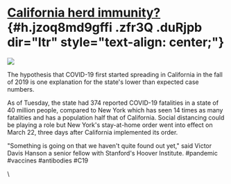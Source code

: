 
[California herd immunity?](https://www.google.com/url?q=https%3A%2F%2Fwww.ksbw.com%2Farticle%2Fnew-study-investigates-californias-possible-herd-immunity-to-covid-19%2F32073873%23&sa=D&sntz=1&usg=AFQjCNGOUcVCObwUCUQ8AN4o79uClf1SDg) {#h.jzoq8md9gffi .zfr3Q .duRjpb dir="ltr" style="text-align: center;"}
=======================================================================================================================================================================================================================================

[![](https://lh4.googleusercontent.com/QniB-SR5rOtF8JOtLtCp3yLHurwqUxBxF8r_4uJvt2s9L5yV3j6fnRdWZ4nPxtOKRiMJg8G3AvKWXDQ2DmojfKJLCSuavQXYWXrpgNayO01kX_yDvQ=w1280)](https://www.google.com/url?q=https%3A%2F%2Fredcap.med.usc.edu%2Fsurveys%2F%3Fs%3DJ7KEL4YTKT&sa=D&sntz=1&usg=AFQjCNGgmJPVlIxKzdq9Pd16K5HC0kstRQ)

The hypothesis that COVID-19 first started spreading in California in
the fall of 2019 is one explanation for the state's lower than expected
case numbers.

As of Tuesday, the state had 374 reported COVID-19 fatalities in a state
of 40 million people, compared to New York which has seen 14 times as
many fatalities and has a population half that of California. Social
distancing could be playing a role but New York's stay-at-home order
went into effect on March 22, three days after California implemented
its order.

"Something is going on that we haven't quite found out yet," said Victor
Davis Hanson a senior fellow with Stanford's Hoover Institute.
\#pandemic \#vaccines \#antibodies \#C19

\
